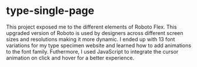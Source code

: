 # type-single-page
This project exposed me to the different elements of Roboto Flex. This upgraded version of Roboto is used by designers across different screen sizes and resolutions making it more dynamic. I ended up with 13 font variations for my type specimen website and learned how to add animations to the font family. Futhermore, I used JavaScript to integrate the cursor animation on click and hover for a better experience.
